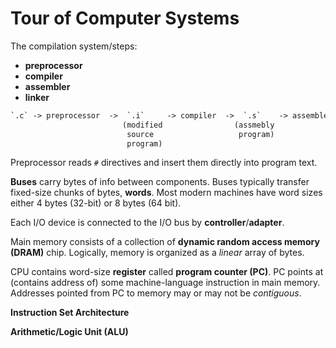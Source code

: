 # Tour of Computer Systems

The compilation system/steps:

- **preprocessor**
- **compiler**
- **assembler**
- **linker**

```txt
`.c` -> preprocessor  ->  `.i`     -> compiler  ->  `.s`    -> assembler  ->  `.o`        -> linker -> executable
                         (modified                (assmebly                  (relocatable
                          source                   program)                   object
                          program)                                            programs)
```

Preprocessor reads `#` directives and insert them directly into program text.

**Buses** carry bytes of info between components.
Buses typically transfer fixed-size chunks of bytes, **words**.
Most modern machines have word sizes either 4 bytes (32-bit) or 8 bytes (64 bit).

Each I/O device is connected to the I/O bus by **controller**/**adapter**.

Main memory consists of a collection of **dynamic random access memory (DRAM)** chip.
Logically, memory is organized as a _linear_ array of bytes.

CPU contains word-size **register** called **program counter (PC)**.
PC points at (contains address of) some machine-language instruction in main memory.
Addresses pointed from PC to memory may or may not be _contiguous_.

**Instruction Set Architecture**

**Arithmetic/Logic Unit (ALU)**
